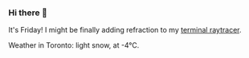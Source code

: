 ### Hi there :wave:

It's Friday! I might be finally adding refraction to my [terminal raytracer](https://github.com/bewuethr/bash-raytracer).

Weather in Toronto: light snow, at -4°C.
